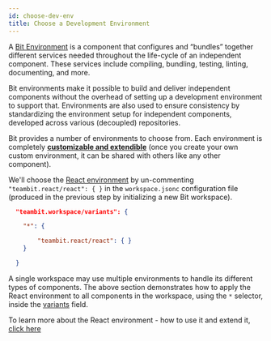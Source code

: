 ```yaml
---
id: choose-dev-env
title: Choose a Development Environment
---
```


A [Bit Environment](/docs/environments/overview) is a component that configures and “bundles” together different services needed throughout the life-cycle of an independent component. These services include compiling, bundling, testing, linting, documenting, and more.

Bit environments make it possible to build and deliver independent components without the overhead of setting up a development environment to support that. Environments are also used to ensure consistency by standardizing the environment setup for independent components, developed across various (decoupled) repositories.
 
Bit provides a number of environments to choose from. Each environment is completely [__customizable and extendible__](/docs/environments/build-environment) (once you create your own custom environment, it can be shared with others like any other component).

We'll choose the [React environment](/docs/react/overview) by un-commenting `"teambit.react/react": { }` in the `workspace.jsonc` configuration file (produced in the previous step by initializing a new Bit workspace).

```json
  "teambit.workspace/variants": {

    "*": {

        "teambit.react/react": { }
    }

  }
```

A single workspace may use multiple environments to handle its different types of components. The above section demonstrates how to apply the React environment to all components in the workspace, using the `*` selector, inside the [variants](docs/variants/overview) field.

To learn more about the React environment -  how to use it and extend it, [click here](http://localhost:3000/docs/react/overview)